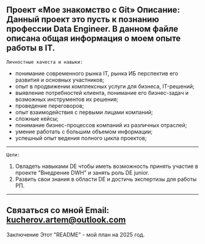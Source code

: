 Проект «Мое знакомство с Git»
 	Описание:
Данный проект это пусть к познанию профессии Data Engineer. В данном файле описана общая информация о моем опыте работы в IT. 
---------------------------------------------------------------------------------------------------------------------------------------------------
	Личностные качеста и навыки:
* понимание современного рынка IT, рынка ИБ перспектив его развития и основных участников;
* опыт в продвижении комплексных услуги для бизнеса, IT-решений;
* выявление потребностей клиента, понимание его бизнес-задач и возможных инструментов их решения;
* проведение переговоров;
* опыт взаимодействия с первыми лицами компаний;
* сложные кейсы;
* понимание бизнес-процессов компаний из различных отраслей;
* умение работать с большим объемом информации;
* успешный опыт ведения полного цикла проектов;
---------------------------------------------------------------------------------------------------------------------------------------------------
	Цели: 
1. Овладеть навыками DE чтобы иметь возможность принять участие в проекте "Внедрение DWH" и занять роль DE junior.
2. Развить свои знания в области DE и достичь экспертизы для работы РП.
---------------------------------------------------------------------------------------------------------------------------------------------------
Связаться со мной
Email: kucherov.artem@outlook.com
---------------------------------------------------------------------------------------------------------------------------------------------------
Заключение 
Этот "README" - мой план на 2025 год.

